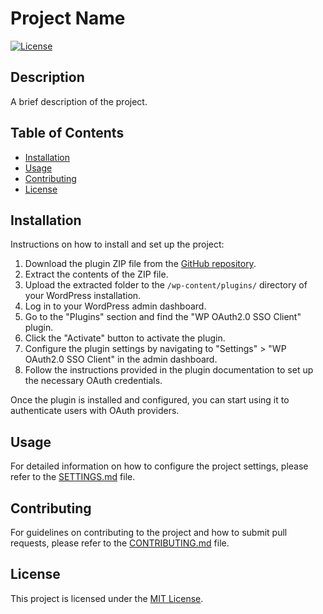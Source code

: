 # Project Name

[![License](https://img.shields.io/badge/license-MIT-blue.svg)](https://opensource.org/licenses/MIT)

## Description

A brief description of the project.

## Table of Contents

- [Installation](#installation)
- [Usage](#usage)
- [Contributing](#contributing)
- [License](#license)

## Installation

Instructions on how to install and set up the project:

1. Download the plugin ZIP file from the [GitHub repository](https://github.com/maximog/wp-oauth-client).
2. Extract the contents of the ZIP file.
3. Upload the extracted folder to the `/wp-content/plugins/` directory of your WordPress installation.
4. Log in to your WordPress admin dashboard.
5. Go to the "Plugins" section and find the "WP OAuth2.0 SSO Client" plugin.
6. Click the "Activate" button to activate the plugin.
7. Configure the plugin settings by navigating to "Settings" > "WP OAuth2.0 SSO Client" in the admin dashboard.
8. Follow the instructions provided in the plugin documentation to set up the necessary OAuth credentials.

Once the plugin is installed and configured, you can start using it to authenticate users with OAuth providers.

## Usage

For detailed information on how to configure the project settings, please refer to the [SETTINGS.md](SETTINGS.md) file.

## Contributing
For guidelines on contributing to the project and how to submit pull requests, please refer to the [CONTRIBUTING.md](CONTRIBUTING.md) file.

## License

This project is licensed under the [MIT License](https://opensource.org/licenses/MIT).